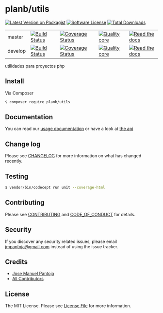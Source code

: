 # planb/utils

[![Latest Version on Packagist][ico-version]][link-packagist]
[![Software License][ico-license]](LICENSE.md)
[![Total Downloads][ico-downloads]][link-downloads]

|     |     |     |     |     |
| --- | --- | --- | --- | --- |
| master | [![Build Status][ico-travis-master]][link-travis-master] | [![Coverage Status][ico-coverage-master]][link-coverage-master] | [![Quality core][ico-code-quality-master]][link-code-quality-master] | [![Read the docs][ico-docs-master]][link-docs-master] |
|  develop | [![Build Status][ico-travis-develop]][link-travis-develop] | [![Coverage Status][ico-coverage-develop]][link-coverage-develop] | [![Quality core][ico-code-quality-develop]][link-code-quality-develop] | [![Read the docs][ico-docs-develop]][link-docs-develop] |


utilidades para proyectos php


## Install

Via Composer

``` bash
$ composer require planb/utils
```

## Documentation

You can read our [usage documentation](docs/index.md) or have a look at [the api](docs/api/index.md)


## Change log

Please see [CHANGELOG](CHANGELOG.md) for more information on what has changed recently.

## Testing

``` bash
$ vendor/bin/codecept run unit --coverage-html
```

## Contributing

Please see [CONTRIBUTING](CONTRIBUTING.md) and [CODE_OF_CONDUCT](CODE_OF_CONDUCT.md) for details.

## Security

If you discover any security related issues, please email jmpantoja@gmail.com instead of using the issue tracker.

## Credits

- [Jose Manuel Pantoja][link-author]
- [All Contributors][link-contributors]

## License

The MIT License. Please see [License File](LICENSE.md) for more information.


[ico-docs-master]: https://img.shields.io/readthedocs/planb-utils/master.svg
[ico-docs-develop]: https://img.shields.io/readthedocs/planb-utils/develop.svg

[link-docs-master]: http://planb-utils.readthedocs.io/en/master/
[link-docs-develop]: http://planb-utils.readthedocs.io/en/develop/


[ico-version]: https://img.shields.io/packagist/v/planb/utils.svg?style=flat-square
[ico-license]: https://img.shields.io/badge/license-MIT-brightgreen.svg?style=flat-square
[ico-downloads]: https://img.shields.io/packagist/dt/planb/utils.svg?style=flat-square

[link-packagist]: https://packagist.org/packages/planb/utils
[link-downloads]: https://packagist.org/packages/planb/utils
[link-author]: https://github.com/jmpantoja/
[link-contributors]: ../../contributors

[ico-travis-master]: https://img.shields.io/travis/jmpantoja/planb-utils/master.svg?style=flat-square
[ico-travis-develop]: https://img.shields.io/travis/jmpantoja/planb-utils/develop.svg?style=flat-square

[ico-coverage-master]: https://img.shields.io/scrutinizer/coverage/g/jmpantoja/planb-utils/master.svg?style=flat-square
[ico-coverage-develop]: https://img.shields.io/scrutinizer/coverage/g/jmpantoja/planb-utils/develop.svg?style=flat-square

[ico-code-quality-master]: https://img.shields.io/scrutinizer/g/jmpantoja/planb-utils/master.svg?style=flat-square
[ico-code-quality-develop]: https://img.shields.io/scrutinizer/g/jmpantoja/planb-utils/develop.svg?style=flat-square


[link-travis-master]: https://travis-ci.org/jmpantoja/planb-utils/branches
[link-travis-develop]: https://travis-ci.org/jmpantoja/planb-utils/branches

[link-coverage-master]: https://scrutinizer-ci.com/g/jmpantoja/planb-utils/code-structure/master
[link-coverage-develop]: https://scrutinizer-ci.com/g/jmpantoja/planb-utils/code-structure/develop

[link-code-quality-master]: https://scrutinizer-ci.com/g/jmpantoja/planb-utils?branch=master
[link-code-quality-develop]: https://scrutinizer-ci.com/g/jmpantoja/planb-utils?branch=develop

